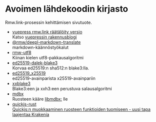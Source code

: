 # Avoimen lähdekoodin kirjasto

Rmw.link-prosessin kehittämisen sivutuote.

* [vuepress rmw.link räätälöity versio](https://github.com/rmw-link/blog-vuepress2)  
  Katso [vuepressin rakennusblogi](/log/2020-11-29-vuepress.html)
* [@rmw/deepl-markdown-translate](https://www.npmjs.com/package/@rmw/deepl-markdown-translate)  
  markdown-käännöstyökalut
* [rmw-utf8](https://docs.rs/crate/rmw-utf8)  
  Kiinan kielen utf8-pakkausalgoritmi
* [ed25519-dalek-blake3](https://github.com/rmw-lib/ed25519_x25519)  
  Korvaa ed25519:n sha512:n blake3:lla.
* [ed25519_x25519](https://github.com/rmw-lib/ed25519_x25519)  
  ed25519-avainparista x25519-avainpariin
* [xxblake3](https://docs.rs/crate/xxblake3)  
  Blake3:een ja xxh3:een perustuva salausalgoritmi
* [mdbx](https://docs.rs/crate/mdbx)  
  Ruosteen kääre [libmdbx:](https://github.com/erthink/libmdbx) lle
* [quickjs-rust](https://github.com/rmw-lib/quickjs-rust)  
  [Quickjs:n muokkaaminen ruosteen funktioiden tuomiseen - uusi tapa laajentaa Krakenia](/log/2022-04-29-quickjs-rust.html)